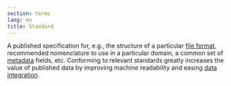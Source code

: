 ```yaml
---
section: terms
lang: en
title: Standard
---
```


A published specification for, e.g., the structure of a particular [file format](/glossary/en/terms/file-format/), recommended nomenclature to use in a particular domain, a common set of [metadata](/glossary/en/terms/metadata/) fields, etc. Conforming to relevant standards greatly increases the value of published data by improving machine readability and easing [data integration](/glossary/en/terms/data-integration/).

